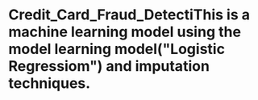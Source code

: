# Credit_Card_Fraud_DetectiThis is a machine learning model using the model learning model("Logistic Regressiom") and imputation techniques.
